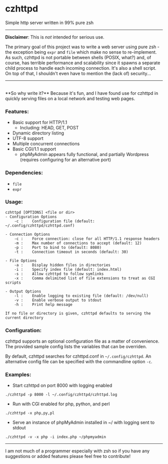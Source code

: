 # czhttpd
Simple http server written in 99% pure zsh<br>

---

**Disclaimer**: This is *not* intended for serious use.

The primary goal of this project was to write a web server using pure zsh - the exception being `expr` and `file` which make no sense to re-implement. As such, czhttpd is not portable between shells (POSIX, what?) and, of course, has terrible performance and scalability since it spawns a separate child process to handle each incoming connection. It's also a shell script. On top of that, I shouldn't even have to mention the (lack of) security...

---  
<br>
**So why write it?** Because it's fun, and I have found use for czhttpd in quickly serving files on a local network and testing web pages.

### Features:
- Basic support for HTTP/1.1
    - Including: HEAD, GET, POST
- Dynamic directory listing
- UTF-8 support
- Multiple concurrent connections
- Basic CGI/1.1 support
    - phpMyAdmin appears fully functional, and partially Wordpress (requires configuring for an alternative port)

### Dependencies:
- `file`
- `expr`

### Usage:
```
czhttpd [OPTIONS] <file or dir>
- Configuration Options
    -c :    Configuration file (default: ~/.config/czhttpd/czhttpd.conf)

- Connection Options
    -c :    Force connection: close for all HTTP/1.1 response headers
    -m :    Max number of connections to accept (default: 12)
    -p :    Port to bind to (default: 8080)
    -t :    Connection timeout in seconds (default: 30)

- File Options
    -a :    Display hidden files in directories
    -i :    Specify index file (default: index.html)
    -s :    Allow czhttpd to follow symlinks
    -x :    Comma delimited list of file extensions to treat as CGI scripts

- Output Options
    -l :    Enable logging to existing file (default: /dev/null)
    -v :    Enable verbose output to stdout
    -h :    Print help message

If no file or directory is given, czhttpd defaults to serving the current directory
```

### Configuration:
czhttpd supports an optional configuration file as a matter of convenience. The provided sample config lists the variables that can be overriden.

By default, czhttpd searches for czhttpd.conf in `~/.config/czhttpd`. An alternative config file can be specified with the commandline option `-c`.

### Examples:
- Start czhttpd on port 8000 with logging enabled<br>
```
./czhttpd -p 8000 -l ~/.config/czhttpd/czhttpd.log
```

- Run with CGI enabled for php, python, and perl<br>
```
./czhttpd -x php,py,pl
```

- Serve an instance of phpMyAdmin installed in ~/ with logging sent to stdout<br>
```
./czhttpd -v -x php -i index.php ~/phpmyadmin
```

---

I am not much of a programmer especially with zsh so if you have any suggestions or added features please feel free to contribute!
